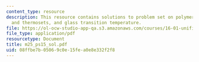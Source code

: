 ```yaml
---
content_type: resource
description: This resource contains solutions to problem set on polymers, thermosplastics
  and thermosets, and glass transition temperature.
file: https://ol-ocw-studio-app-qa.s3.amazonaws.com/courses/16-01-unified-engineering-i-ii-iii-iv-fall-2005-spring-2006/08ffbe7b05069c0e15fea0e8e332f2f8_m25_ps15_sol.pdf
file_type: application/pdf
resourcetype: Document
title: m25_ps15_sol.pdf
uid: 08ffbe7b-0506-9c0e-15fe-a0e8e332f2f8
---
```


